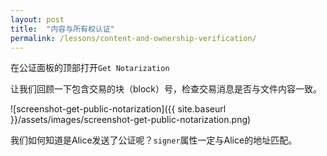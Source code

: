 ```yaml
---
layout: post
title:  "内容与所有权认证"
permalink: /lessons/content-and-ownership-verification/
---
```


在公证面板的顶部打开``Get Notarization``

让我们回顾一下包含交易的块（block）号，检查交易消息是否与文件内容一致。

![screenshot-get-public-notarization]({{ site.baseurl }}/assets/images/screenshot-get-public-notarization.png)

我们如何知道是Alice发送了公证呢？``signer``属性一定与Alice的地址匹配。
